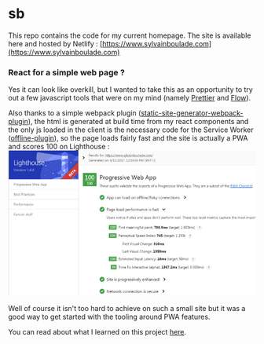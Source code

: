 # sb

This repo contains the code for my current homepage.
The site is available here and hosted by Netlify : [https://www.sylvainboulade.com](https://www.sylvainboulade.com)

### React for a simple web page ?

Yes it can look like overkill, but I wanted to take this as an opportunity to try out a few javascript tools that were on my mind (namely [Prettier](https://github.com/prettier/prettier) and [Flow](https://flow.org/)).

Also thanks to a simple webpack plugin ([static-site-generator-webpack-plugin](https://github.com/markdalgleish/static-site-generator-webpack-plugin)), the html is generated at build time from my react components and the only js loaded in the client is the necessary code for the Service Worker ([offline-plugin](https://github.com/NekR/offline-plugin)), so the page loads fairly fast and the site is actually a PWA and scores 100 on Lighthouse :
![Lighthouse screenshot](https://raw.githubusercontent.com/hihuz/sb/master/public/sb-lighthouse.jpg "Lighthouse screenshot")

Well of course it isn't too hard to achieve on such a small site but it was a good way to get started with the tooling around PWA features.

You can read about what I learned on this project [here](/THOUGHTS.md).
